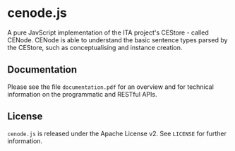 # cenode.js

A pure JavScript implementation of the ITA project's CEStore - called CENode. CENode is able to understand the basic sentence types parsed by the CEStore, such as conceptualising and instance creation.

## Documentation

Please see the file `documentation.pdf` for an overview and for technical information on the programmatic and RESTful APIs.

## License

`cenode.js` is released under the Apache License v2. See `LICENSE` for further information.
